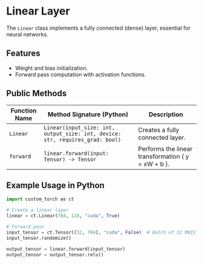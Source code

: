 # Linear Layer

The `Linear` class implements a fully connected (dense) layer, essential for neural networks.

## Features
- Weight and bias initialization.
- Forward pass computation with activation functions.

## Public Methods

| Function Name          | Method Signature (Python)                        | Description                                         |
|-------------------------|-------------------------------------------------|-----------------------------------------------------|
| `Linear`               | `Linear(input_size: int, output_size: int, device: str, requires_grad: bool)` | Creates a fully connected layer.                   |
| `forward`              | `linear.forward(input: Tensor) -> Tensor`        | Performs the linear transformation \( y = xW + b \). |

## Example Usage in Python
```python
import custom_torch as ct

# Create a linear layer
linear = ct.Linear(784, 128, "cuda", True)

# Forward pass
input_tensor = ct.Tensor([32, 784], "cuda", False)  # Batch of 32 MNIST images
input_tensor.randomize()

output_tensor = linear.forward(input_tensor)
output_tensor = output_tensor.relu()